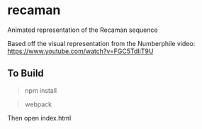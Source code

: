 # recaman
Animated representation of the Recaman sequence


Based off the visual representation from the Numberphile video:  https://www.youtube.com/watch?v=FGC5TdIiT9U


## To Build

> npm install

> webpack

Then open index.html
